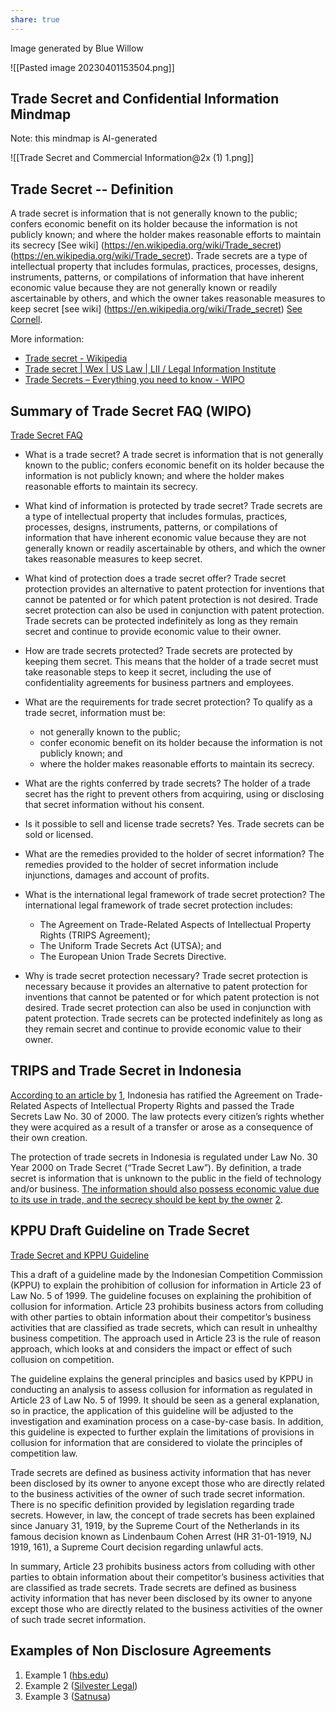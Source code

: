 ```yaml
---
share: true
---
```


Image generated by Blue Willow

![[Pasted image 20230401153504.png]]





## Trade Secret and Confidential Information Mindmap 

Note: this mindmap is AI-generated

![[Trade Secret and Commercial Information@2x (1) 1.png]]


## Trade Secret -- Definition

A trade secret is information that is not generally known to the public; confers economic benefit on its holder because the information is not publicly known; and where the holder makes reasonable efforts to maintain its secrecy [See wiki] (https://en.wikipedia.org/wiki/Trade_secret)(https://en.wikipedia.org/wiki/Trade_secret). Trade secrets are a type of intellectual property that includes formulas, practices, processes, designs, instruments, patterns, or compilations of information that have inherent economic value because they are not generally known or readily ascertainable by others, and which the owner takes reasonable measures to keep secret [see wiki] (https://en.wikipedia.org/wiki/Trade_secret) [See Cornell](https://www.law.cornell.edu/wex/trade_secret).

More information:

-   [Trade secret - Wikipedia](https://en.wikipedia.org/wiki/Trade_secret)
-   [Trade secret | Wex | US Law | LII / Legal Information Institute](https://www.law.cornell.edu/wex/trade_secret)
-   [Trade Secrets – Everything you need to know - WIPO](https://www.wipo.int/tradesecrets/en/)


## Summary of Trade Secret FAQ (WIPO)

[Trade Secret FAQ](https://www.wipo.int/tradesecrets/en/tradesecrets_faqs.html)

- What is a trade secret? A trade secret is information that is not generally known to the public; confers economic benefit on its holder because the information is not publicly known; and where the holder makes reasonable efforts to maintain its secrecy.

- What kind of information is protected by trade secret? Trade secrets are a type of intellectual property that includes formulas, practices, processes, designs, instruments, patterns, or compilations of information that have inherent economic value because they are not generally known or readily ascertainable by others, and which the owner takes reasonable measures to keep secret.
  
- What kind of protection does a trade secret offer? Trade secret protection provides an alternative to patent protection for inventions that cannot be patented or for which patent protection is not desired. Trade secret protection can also be used in conjunction with patent protection. Trade secrets can be protected indefinitely as long as they remain secret and continue to provide economic value to their owner.
- How are trade secrets protected? Trade secrets are protected by keeping them secret. This means that the holder of a trade secret must take reasonable steps to keep it secret, including the use of confidentiality agreements for business partners and employees.

- What are the requirements for trade secret protection? To qualify as a trade secret, information must be:
    
    -   not generally known to the public;
    -   confer economic benefit on its holder because the information is not publicly known; and
    -   where the holder makes reasonable efforts to maintain its secrecy.


- What are the rights conferred by trade secrets? The holder of a trade secret has the right to prevent others from acquiring, using or disclosing that secret information without his consent.
  
- Is it possible to sell and license trade secrets? Yes. Trade secrets can be sold or licensed.
   
- What are the remedies provided to the holder of secret information? The remedies provided to the holder of secret information include injunctions, damages and account of profits.

- What is the international legal framework of trade secret protection? The international legal framework of trade secret protection includes:
    
    -   The Agreement on Trade-Related Aspects of Intellectual Property Rights (TRIPS Agreement);
    -   The Uniform Trade Secrets Act (UTSA); and
    -   The European Union Trade Secrets Directive.



- Why is trade secret protection necessary? Trade secret protection is necessary because it provides an alternative to patent protection for inventions that cannot be patented or for which patent protection is not desired. Trade secret protection can also be used in conjunction with patent protection. Trade secrets can be protected indefinitely as long as they remain secret and continue to provide economic value to their owner.


## TRIPS and Trade Secret in Indonesia


[According to an article by](https://ojs.uph.edu/index.php/Anthology/article/view/6700) [1](https://ojs.uph.edu/index.php/Anthology/article/view/6700), Indonesia has ratified the Agreement on Trade-Related Aspects of Intellectual Property Rights and passed the Trade Secrets Law No. 30 of 2000. The law protects every citizen’s rights whether they were acquired as a result of a transfer or arose as a consequence of their own creation.

The protection of trade secrets in Indonesia is regulated under Law No. 30 Year 2000 on Trade Secret (“Trade Secret Law”). By definition, a trade secret is information that is unknown to the public in the field of technology and/or business. [The information should also possess economic value due to its use in trade, and the secrecy should be kept by the owner](https://affa.co.id/global/2020/02/08/trade-secret-scope-protection-indonesia/) [2](https://affa.co.id/global/2020/02/08/trade-secret-scope-protection-indonesia/).


## KPPU Draft Guideline on Trade Secret

[Trade Secret and KPPU Guideline](https://www.kppu.go.id/id/wp-content/uploads/2012/01/UPLOAD-Draft-Pasal-23_Rahasia-Perusahaan-Clean-19.01.2012.pdf)

This a draft of a guideline made by the Indonesian Competition Commission (KPPU) to explain the prohibition of collusion for information in Article 23 of Law No. 5 of 1999. The guideline focuses on explaining the prohibition of collusion for information. Article 23 prohibits business actors from colluding with other parties to obtain information about their competitor’s business activities that are classified as trade secrets, which can result in unhealthy business competition. The approach used in Article 23 is the rule of reason approach, which looks at and considers the impact or effect of such collusion on competition.

The guideline explains the general principles and basics used by KPPU in conducting an analysis to assess collusion for information as regulated in Article 23 of Law No. 5 of 1999. It should be seen as a general explanation, so in practice, the application of this guideline will be adjusted to the investigation and examination process on a case-by-case basis. In addition, this guideline is expected to further explain the limitations of provisions in collusion for information that are considered to violate the principles of competition law.

Trade secrets are defined as business activity information that has never been disclosed by its owner to anyone except those who are directly related to the business activities of the owner of such trade secret information. There is no specific definition provided by legislation regarding trade secrets. However, in law, the concept of trade secrets has been explained since January 31, 1919, by the Supreme Court of the Netherlands in its famous decision known as Lindenbaum Cohen Arrest (HR 31-01-1919, NJ 1919, 161), a Supreme Court decision regarding unlawful acts.

In summary, Article 23 prohibits business actors from colluding with other parties to obtain information about their competitor’s business activities that are classified as trade secrets. Trade secrets are defined as business activity information that has never been disclosed by its owner to anyone except those who are directly related to the business activities of the owner of such trade secret information.

## Examples of Non Disclosure Agreements

1. Example 1 ([hbs.edu](https://view.officeapps.live.com/op/view.aspx?src=https%3A%2F%2Fwww.hbs.edu%2Fnewventurecompetition%2FDocuments%2FNondisclosure%2520Agreement.docx%23%3A~%3Atext%3DTHIS%2520AGREEMENT%2520(the%2520%2522Agreement%25E2%2580%259D%2Cthe%2520%25E2%2580%259CReceiving%2520Party%25E2%2580%259D).&wdOrigin=BROWSELINK))
2. Example 2 ([Silvester Legal]())
3. Example 3 ([Satnusa](https://www.satnusa.com/data/download/nda.pdf))

